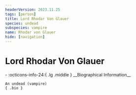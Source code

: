 ```yaml
---
headerVersion: 2023.11.25
tags: [person]
title: Lord Rhodar Von Glauer
species: undead
subspecies: vampire
name: Rhodar von Glauer
hide: [navigation]
---
```

# Lord Rhodar Von Glauer
<div class="grid cards ext-narrow-margin ext-one-column" markdown>
- :octicons-info-24:{ .lg .middle } __Biographical Information__

    An undead (vampire)  
    { .bio }

</div>


